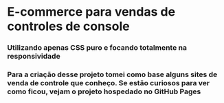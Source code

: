 # E-commerce para vendas de controles de console
<h3>Utilizando apenas CSS puro e focando totalmente na responsividade<h3>

<p>Para a criação desse projeto tomei como base alguns sites de venda de controle que conheço. Se estão curiosos para ver como ficou, 
vejam o projeto hospedado no GitHub Pages</p>
